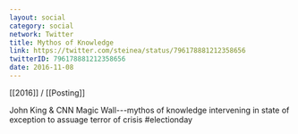 ```yaml
---
layout: social
category: social
network: Twitter
title: Mythos of Knowledge
link: https://twitter.com/steinea/status/796178881212358656
twitterID: 796178881212358656
date: 2016-11-08
---
```


[[2016]] / [[Posting]]

John King & CNN Magic Wall---mythos of knowledge intervening in state of exception to assuage terror of crisis #electionday

